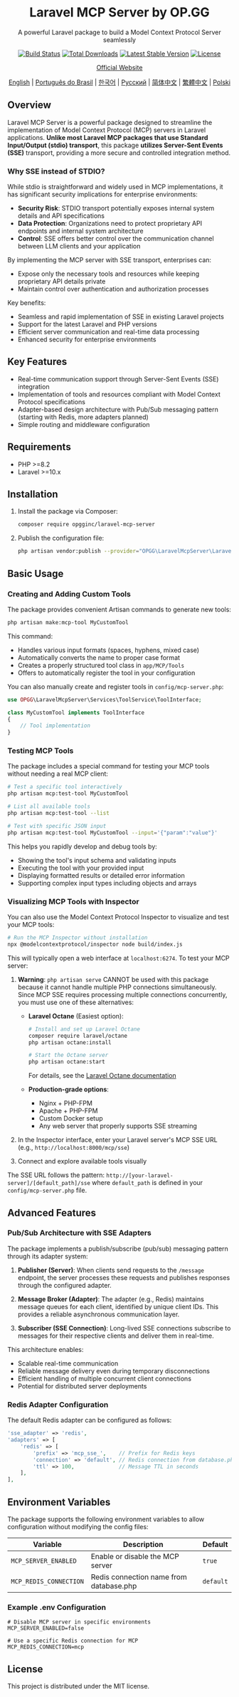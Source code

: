 <h1 align="center">Laravel MCP Server by OP.GG</h1>

<p align="center">
  A powerful Laravel package to build a Model Context Protocol Server seamlessly
</p>

<p align="center">
<a href="https://github.com/opgginc/laravel-mcp-server/actions"><img src="https://github.com/opgginc/laravel-mcp-server/actions/workflows/tests.yml/badge.svg" alt="Build Status"></a>
<a href="https://packagist.org/packages/opgginc/laravel-mcp-server"><img src="https://img.shields.io/packagist/dt/opgginc/laravel-mcp-server" alt="Total Downloads"></a>
<a href="https://packagist.org/packages/opgginc/laravel-mcp-server"><img src="https://img.shields.io/packagist/v/opgginc/laravel-mcp-server" alt="Latest Stable Version"></a>
<a href="https://packagist.org/packages/opgginc/laravel-mcp-server"><img src="https://img.shields.io/packagist/l/opgginc/laravel-mcp-server" alt="License"></a>
</p>

<p align="center">
<a href="https://op.gg/open-source/laravel-mcp-server">Official Website</a>
</p>

<p align="center">
  <a href="README.md">English</a> |
  <a href="README.pt-BR.md">Português do Brasil</a> |
  <a href="README.ko.md">한국어</a> |
  <a href="README.ru.md">Русский</a> |
  <a href="README.zh-CN.md">简体中文</a> |
  <a href="README.zh-TW.md">繁體中文</a> |
  <a href="README.pl.md">Polski</a>
</p>

## Overview

Laravel MCP Server is a powerful package designed to streamline the implementation of Model Context Protocol (MCP) servers in Laravel applications. **Unlike most Laravel MCP packages that use Standard Input/Output (stdio) transport**, this package **utilizes Server-Sent Events (SSE)** transport, providing a more secure and controlled integration method.

### Why SSE instead of STDIO?

While stdio is straightforward and widely used in MCP implementations, it has significant security implications for enterprise environments:

- **Security Risk**: STDIO transport potentially exposes internal system details and API specifications
- **Data Protection**: Organizations need to protect proprietary API endpoints and internal system architecture
- **Control**: SSE offers better control over the communication channel between LLM clients and your application

By implementing the MCP server with SSE transport, enterprises can:

- Expose only the necessary tools and resources while keeping proprietary API details private
- Maintain control over authentication and authorization processes

Key benefits:

- Seamless and rapid implementation of SSE in existing Laravel projects
- Support for the latest Laravel and PHP versions
- Efficient server communication and real-time data processing
- Enhanced security for enterprise environments

## Key Features

- Real-time communication support through Server-Sent Events (SSE) integration
- Implementation of tools and resources compliant with Model Context Protocol specifications
- Adapter-based design architecture with Pub/Sub messaging pattern (starting with Redis, more adapters planned)
- Simple routing and middleware configuration

## Requirements

- PHP >=8.2
- Laravel >=10.x

## Installation

1. Install the package via Composer:

   ```bash
   composer require opgginc/laravel-mcp-server
   ```

2. Publish the configuration file:
   ```bash
   php artisan vendor:publish --provider="OPGG\LaravelMcpServer\LaravelMcpServerServiceProvider"
   ```

## Basic Usage

### Creating and Adding Custom Tools

The package provides convenient Artisan commands to generate new tools:

```bash
php artisan make:mcp-tool MyCustomTool
```

This command:

- Handles various input formats (spaces, hyphens, mixed case)
- Automatically converts the name to proper case format
- Creates a properly structured tool class in `app/MCP/Tools`
- Offers to automatically register the tool in your configuration

You can also manually create and register tools in `config/mcp-server.php`:

```php
use OPGG\LaravelMcpServer\Services\ToolService\ToolInterface;

class MyCustomTool implements ToolInterface
{
    // Tool implementation
}
```

### Testing MCP Tools

The package includes a special command for testing your MCP tools without needing a real MCP client:

```bash
# Test a specific tool interactively
php artisan mcp:test-tool MyCustomTool

# List all available tools
php artisan mcp:test-tool --list

# Test with specific JSON input
php artisan mcp:test-tool MyCustomTool --input='{"param":"value"}'
```

This helps you rapidly develop and debug tools by:

- Showing the tool's input schema and validating inputs
- Executing the tool with your provided input
- Displaying formatted results or detailed error information
- Supporting complex input types including objects and arrays

### Visualizing MCP Tools with Inspector

You can also use the Model Context Protocol Inspector to visualize and test your MCP tools:

```bash
# Run the MCP Inspector without installation
npx @modelcontextprotocol/inspector node build/index.js
```

This will typically open a web interface at `localhost:6274`. To test your MCP server:

1. **Warning**: `php artisan serve` CANNOT be used with this package because it cannot handle multiple PHP connections simultaneously. Since MCP SSE requires processing multiple connections concurrently, you must use one of these alternatives:

   * **Laravel Octane** (Easiest option):
     ```bash
     # Install and set up Laravel Octane
     composer require laravel/octane
     php artisan octane:install
     
     # Start the Octane server
     php artisan octane:start
     ```
     For details, see the [Laravel Octane documentation](https://laravel.com/docs/12.x/octane)
     
   * **Production-grade options**:
     - Nginx + PHP-FPM
     - Apache + PHP-FPM
     - Custom Docker setup
     - Any web server that properly supports SSE streaming  
2. In the Inspector interface, enter your Laravel server's MCP SSE URL (e.g., `http://localhost:8000/mcp/sse`)  
3. Connect and explore available tools visually

The SSE URL follows the pattern: `http://[your-laravel-server]/[default_path]/sse` where `default_path` is defined in your `config/mcp-server.php` file.

## Advanced Features

### Pub/Sub Architecture with SSE Adapters

The package implements a publish/subscribe (pub/sub) messaging pattern through its adapter system:

1. **Publisher (Server)**: When clients send requests to the `/message` endpoint, the server processes these requests and publishes responses through the configured adapter.

2. **Message Broker (Adapter)**: The adapter (e.g., Redis) maintains message queues for each client, identified by unique client IDs. This provides a reliable asynchronous communication layer.

3. **Subscriber (SSE Connection)**: Long-lived SSE connections subscribe to messages for their respective clients and deliver them in real-time.

This architecture enables:

- Scalable real-time communication
- Reliable message delivery even during temporary disconnections
- Efficient handling of multiple concurrent client connections
- Potential for distributed server deployments

### Redis Adapter Configuration

The default Redis adapter can be configured as follows:

```php
'sse_adapter' => 'redis',
'adapters' => [
    'redis' => [
        'prefix' => 'mcp_sse_',    // Prefix for Redis keys
        'connection' => 'default', // Redis connection from database.php
        'ttl' => 100,              // Message TTL in seconds
    ],
],
```

## Environment Variables

The package supports the following environment variables to allow configuration without modifying the config files:

| Variable | Description | Default |
|----------|-------------|--------|
| `MCP_SERVER_ENABLED` | Enable or disable the MCP server | `true` |
| `MCP_REDIS_CONNECTION` | Redis connection name from database.php | `default` |

### Example .env Configuration

```
# Disable MCP server in specific environments
MCP_SERVER_ENABLED=false

# Use a specific Redis connection for MCP
MCP_REDIS_CONNECTION=mcp
```

## License

This project is distributed under the MIT license.

